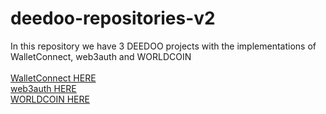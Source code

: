 # deedoo-repositories-v2
In this repository we have 3 DEEDOO projects with the implementations of WalletConnect, web3auth and WORLDCOIN
<br><br>
<a href="https://github.com/atilanoivan/deedoo">WalletConnect HERE</a>    
	<a href="https://github.com/atilanoivan/deedoo_web3auth">web3auth HERE</a>    
	<a href="https://github.com/atilanoivan/deedoo-worldcoin">WORLDCOIN HERE</a>
	
